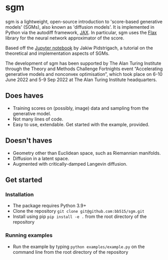 sgm
===
sgm is a lightweight, open-source introduction to 'score-based generative models' (SGMs), also known as 'diffusion models'. It is implemented in Python via the autodiff framework, [JAX](https://github.com/google/jax). In particular, sgm uses the [Flax](https://github.com/google/flax) library for the neural network approximator of the score.

Based off the [Jupyter notebook](https://jakiw.com/sgm_intro) by Jakiw Pidstrigach, a tutorial on the theoretical and implementation aspects of SGMs.

The development of sgm has been supported by The Alan Turing Institute through the Theory and Methods Challenge Fortnights event “Accelerating generative models and nonconvex optimisation”, which took place on 6-10 June 2022 and 5-9 Sep 2022 at The Alan Turing Institute headquarters.

Does haves
-----------
- Training scores on (possibly, image) data and sampling from the generative model.
- Not many lines of code.
- Easy to use, extendable. Get started with the example, provided.

Doesn't haves
---------------
- Geometry other than Euclidean space, such as Riemannian manifolds.
- Diffusion in a latent space.
- Augmented with critically-damped Langevin diffusion.

Get started
------------

### Installation ###

- The package requires Python 3.9+
- Clone the repository `git clone git@github.com:bb515/sgm.git`
- Install using pip `pip install -e .` from the root directory of the repository

### Running examples ###

- Run the example by typing `python examples/example.py` on the command line from the root directory of the repository

